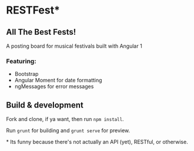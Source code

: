 # RESTFest\*
## All The Best Fests!

A posting board for musical festivals built with Angular 1

### Featuring:
  * Bootstrap
  * Angular Moment for date formatting
  * ngMessages for error messages


## Build & development

Fork and clone, if ya want, then run `npm install`.

Run `grunt` for building and `grunt serve` for preview.



\* Its funny because there's not actually an API (yet), RESTful, or otherwise.

